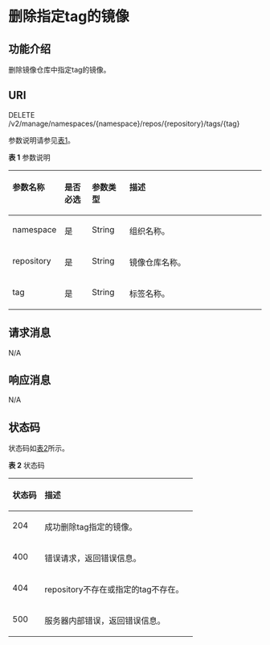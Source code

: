 # 删除指定tag的镜像<a name="swr_02_0036"></a>

## 功能介绍<a name="section14905762191056"></a>

删除镜像仓库中指定tag的镜像。

## URI<a name="section10482810165331"></a>

DELETE /v2/manage/namespaces/\{namespace\}/repos/\{repository\}/tags/\{tag\}

参数说明请参见[表1](#table05962819187)。

**表 1**  参数说明

<a name="table05962819187"></a>
<table><thead align="left"><tr id="row18599289181"><th class="cellrowborder" valign="top" width="15.68%" id="mcps1.2.5.1.1"><p id="p145942820183"><a name="p145942820183"></a><a name="p145942820183"></a>参数名称</p>
</th>
<th class="cellrowborder" valign="top" width="11.27%" id="mcps1.2.5.1.2"><p id="p1450315424313"><a name="p1450315424313"></a><a name="p1450315424313"></a>是否必选</p>
</th>
<th class="cellrowborder" valign="top" width="15.06%" id="mcps1.2.5.1.3"><p id="p15022419437"><a name="p15022419437"></a><a name="p15022419437"></a>参数类型</p>
</th>
<th class="cellrowborder" valign="top" width="57.989999999999995%" id="mcps1.2.5.1.4"><p id="p205910283185"><a name="p205910283185"></a><a name="p205910283185"></a>描述</p>
</th>
</tr>
</thead>
<tbody><tr id="row146018284188"><td class="cellrowborder" valign="top" width="15.68%" headers="mcps1.2.5.1.1 "><p id="p0601928131816"><a name="p0601928131816"></a><a name="p0601928131816"></a>namespace</p>
</td>
<td class="cellrowborder" valign="top" width="11.27%" headers="mcps1.2.5.1.2 "><p id="p10507114164313"><a name="p10507114164313"></a><a name="p10507114164313"></a>是</p>
</td>
<td class="cellrowborder" valign="top" width="15.06%" headers="mcps1.2.5.1.3 "><p id="p105058419438"><a name="p105058419438"></a><a name="p105058419438"></a><span>String</span></p>
</td>
<td class="cellrowborder" valign="top" width="57.989999999999995%" headers="mcps1.2.5.1.4 "><p id="p11460935127"><a name="p11460935127"></a><a name="p11460935127"></a>组织名称。</p>
</td>
</tr>
<tr id="row1160152816186"><td class="cellrowborder" valign="top" width="15.68%" headers="mcps1.2.5.1.1 "><p id="p206018288188"><a name="p206018288188"></a><a name="p206018288188"></a>repository</p>
</td>
<td class="cellrowborder" valign="top" width="11.27%" headers="mcps1.2.5.1.2 "><p id="p18920840134520"><a name="p18920840134520"></a><a name="p18920840134520"></a>是</p>
</td>
<td class="cellrowborder" valign="top" width="15.06%" headers="mcps1.2.5.1.3 "><p id="p391915406456"><a name="p391915406456"></a><a name="p391915406456"></a><span>String</span></p>
</td>
<td class="cellrowborder" valign="top" width="57.989999999999995%" headers="mcps1.2.5.1.4 "><p id="p1871615462812"><a name="p1871615462812"></a><a name="p1871615462812"></a>镜像仓库名称。</p>
</td>
</tr>
<tr id="row7611288187"><td class="cellrowborder" valign="top" width="15.68%" headers="mcps1.2.5.1.1 "><p id="p761728131819"><a name="p761728131819"></a><a name="p761728131819"></a>tag</p>
</td>
<td class="cellrowborder" valign="top" width="11.27%" headers="mcps1.2.5.1.2 "><p id="p923624264510"><a name="p923624264510"></a><a name="p923624264510"></a>是</p>
</td>
<td class="cellrowborder" valign="top" width="15.06%" headers="mcps1.2.5.1.3 "><p id="p623464254512"><a name="p623464254512"></a><a name="p623464254512"></a><span>String</span></p>
</td>
<td class="cellrowborder" valign="top" width="57.989999999999995%" headers="mcps1.2.5.1.4 "><p id="p371619413280"><a name="p371619413280"></a><a name="p371619413280"></a>标签名称。</p>
</td>
</tr>
</tbody>
</table>

## 请求消息<a name="section3270966102931"></a>

N/A

## 响应消息<a name="section46271297104114"></a>

N/A

## 状态码<a name="section5365169104253"></a>

状态码如[表2](#table334923162011)所示。

**表 2**  状态码

<a name="table334923162011"></a>
<table><thead align="left"><tr id="row834914392012"><th class="cellrowborder" valign="top" width="17.44%" id="mcps1.2.3.1.1"><p id="p1434911342014"><a name="p1434911342014"></a><a name="p1434911342014"></a>状态码</p>
</th>
<th class="cellrowborder" valign="top" width="82.56%" id="mcps1.2.3.1.2"><p id="p4349430208"><a name="p4349430208"></a><a name="p4349430208"></a>描述</p>
</th>
</tr>
</thead>
<tbody><tr id="row5349837207"><td class="cellrowborder" valign="top" width="17.44%" headers="mcps1.2.3.1.1 "><p id="p834920312011"><a name="p834920312011"></a><a name="p834920312011"></a>204</p>
</td>
<td class="cellrowborder" valign="top" width="82.56%" headers="mcps1.2.3.1.2 "><p id="p4349113182014"><a name="p4349113182014"></a><a name="p4349113182014"></a>成功删除tag指定的镜像。</p>
</td>
</tr>
<tr id="row53501322011"><td class="cellrowborder" valign="top" width="17.44%" headers="mcps1.2.3.1.1 "><p id="p23509352013"><a name="p23509352013"></a><a name="p23509352013"></a>400</p>
</td>
<td class="cellrowborder" valign="top" width="82.56%" headers="mcps1.2.3.1.2 "><p id="p83505352020"><a name="p83505352020"></a><a name="p83505352020"></a>错误请求，返回错误信息。</p>
</td>
</tr>
<tr id="row187384312201"><td class="cellrowborder" valign="top" width="17.44%" headers="mcps1.2.3.1.1 "><p id="p11739731182020"><a name="p11739731182020"></a><a name="p11739731182020"></a>404</p>
</td>
<td class="cellrowborder" valign="top" width="82.56%" headers="mcps1.2.3.1.2 "><p id="p137391931122010"><a name="p137391931122010"></a><a name="p137391931122010"></a>repository不存在或指定的tag不存在。</p>
</td>
</tr>
<tr id="row0350123192020"><td class="cellrowborder" valign="top" width="17.44%" headers="mcps1.2.3.1.1 "><p id="p335019311201"><a name="p335019311201"></a><a name="p335019311201"></a>500</p>
</td>
<td class="cellrowborder" valign="top" width="82.56%" headers="mcps1.2.3.1.2 "><p id="p43509342017"><a name="p43509342017"></a><a name="p43509342017"></a>服务器内部错误，返回错误信息。</p>
</td>
</tr>
</tbody>
</table>

